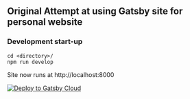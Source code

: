 ## Original Attempt at using Gatsby site for personal website

### Development start-up

    cd <directory>/
    npm run develop

Site now runs at http://localhost:8000

[<img src="https://www.gatsbyjs.com/deploynow.svg" alt="Deploy to Gatsby Cloud">](https://www.gatsbyjs.com/dashboard/deploynow?url=https://github.com/gatsbyjs/gatsby-starter-minimal)
